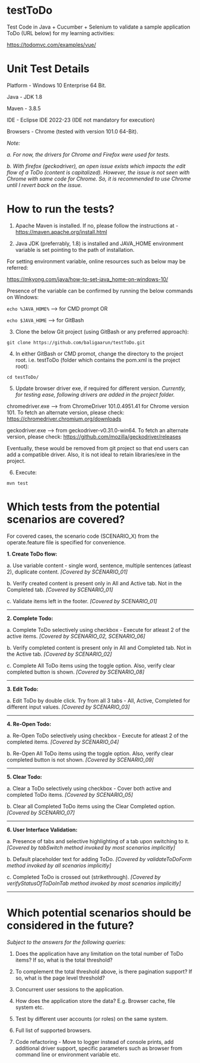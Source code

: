 # testToDo
Test Code in Java + Cucumber + Selenium to validate a sample application ToDo (URL below) for my learning activities:

https://todomvc.com/examples/vue/


# Unit Test Details
Platform - Windows 10 Enterprise 64 Bit.

Java - JDK 1.8

Maven - 3.8.5

IDE - Eclipse IDE 2022-23 (IDE not mandatory for execution)

Browsers - Chrome (tested with version 101.0 64-Bit).

*Note:*

*a. For now, the drivers for Chrome and Firefox were used for tests.*

*b. With firefox (geckodriver), an open issue exists which impacts the edit flow of a ToDo (content is capitalized). However, the issue is not seen with Chrome with same code for Chrome. So, it is recommended to use Chrome until I revert back on the issue.*

# How to run the tests?

1. Apache Maven is installed. If no, please follow the instructions at - https://maven.apache.org/install.html

2. Java JDK (preferrably, 1.8) is installed and JAVA_HOME environment variable is set pointing to the path of installation.

For setting environment variable, online resources such as below may be referred:

https://mkyong.com/java/how-to-set-java_home-on-windows-10/

Presence of the variable can be confirmed by running the below commands on Windows:

```echo %JAVA_HOME%```   --> for CMD prompt  OR

```echo $JAVA_HOME```    --> for GitBash

3. Clone the below Git project (using GitBash or any preferred approach):

```git clone https://github.com/baligaarun/testToDo.git```

4. In either GitBash or CMD promot, change the directory to the project root. i.e. testToDo (folder which contains the pom.xml is the project root):

```cd testToDo/```

5. Update browser driver exe, if required for different version. *Currently, for testing ease, following drivers are added in the project folder.*

chromedriver.exe --> from ChromeDriver 101.0.4951.41 for Chrome version 101. To fetch an alternate version, please check: https://chromedriver.chromium.org/downloads

geckodriver.exe --> from geckodriver-v0.31.0-win64. To fetch an alternate version, please check: https://github.com/mozilla/geckodriver/releases

Eventually, these would be removed from git project so that end users can add a compatible driver. Also, it is not ideal to retain libraries/exe in the project.

6. Execute: 

```mvn test```

# Which tests from the potential scenarios are covered? 

For covered cases, the scenario code (SCENARIO_X) from the operate.feature file is specified for convenience.

**1. Create ToDo flow:**

a. Use variable content - single word, sentence, multiple sentences (atleast 2), duplicate content. *[Covered by SCENARIO_01]*

b. Verify created content is present only in All and Active tab. Not in the Completed tab. *[Covered by SCENARIO_01]*

c. Validate items left in the footer. *[Covered by SCENARIO_01]*

------------

**2. Complete Todo:**

a. Complete ToDo selectively using checkbox - Execute for atleast 2 of the active items. *[Covered by SCENARIO_02, SCENARIO_06]*

b. Verify completed content is present only in All and Completed tab. Not in the Active tab. *[Covered by SCENARIO_02]*

c. Complete All ToDo items using the toggle option. Also, verify clear completed button is shown.  *[Covered by SCENARIO_08]*

-----------

**3. Edit Todo:**

a. Edit ToDo by double click. Try from all 3 tabs - All, Active, Completed for different input values. *[Covered by SCENARIO_03]*

-----------

**4. Re-Open Todo:**

a. Re-Open ToDo selectively using checkbox - Execute for atleast 2 of the completed items. *[Covered by SCENARIO_04]*

b. Re-Open All ToDo items using the toggle option. Also, verify clear completed button is not shown. *[Covered by SCENARIO_09]*

------------

**5. Clear Todo:**

a. Clear a ToDo selectively using checkbox - Cover both active and completed ToDo items. *[Covered by SCENARIO_05]*

b. Clear all Completed ToDo items using the Clear Completed option. *[Covered by SCENARIO_07]*

-------------

**6. User Interface Validation:**

a. Presence of tabs and selective highlighting of a tab upon switching to it. *[Covered by tabSwitch method invoked by most scenarios implicitly]*

b. Default placeholder text for adding ToDo. *[Covered by validateToDoForm method invoked by all scenarios implicitly]*

c. Completed ToDo is crossed out (strikethrough). *[Covered by verifyStatusOfToDoInTab method invoked by most scenarios implicitly]*

------------

# Which potential scenarios should be considered in the future?

*Subject to the answers for the following queries:*

1. Does the application have any limitation on the total number of ToDo items? If so, what is the total threshold? 

2. To complement the total threshold above, is there pagination support? If so, what is the page level threshold?

3. Concurrent user sessions to the application.

4. How does the application store the data? E.g. Browser cache, file system etc.

5. Test by different user accounts (or roles) on the same system.

6. Full list of supported browsers.

7. Code refactoring - Move to logger instead of console prints, add additional driver support, specific parameters such as browser from command line or environment variable etc.
